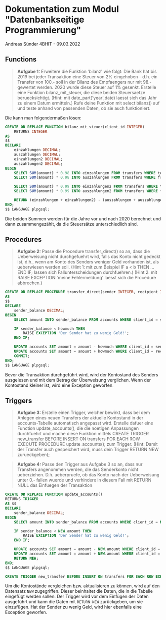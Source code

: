 # Dokumentation zum Modul "Datenbankseitige Programmierung"

Andreas Sünder 4BHIT - 09.03.2022

## Functions

> **Aufgabe 1:** Erweitere die Funktion 'bilanz' wie folgt: Die Bank hat bis 2019 bei jeder Transaktion eine Steuer von 2% eingehoben - d.h. ein Transfer von 100.- soll in der Bilanz des Empfaengers nur mit 98.- gewertet werden. 2020 wurde diese Steuer auf 1% gesenkt. Erstelle eine Funktion bilanz_mit_steuer, die diese beiden Steuersaetze beruecksichtigt. (Hint: mit date_part('year',date) laesst sich das Jahr zu einem Datum ermitteln.) Rufe deine Funktion mit select bilanz(<id>) auf und teste anhand von passenden Daten, ob sie auch funktioniert.

Die kann man folgendermaßen lösen:

```sql
CREATE OR REPLACE FUNCTION bilanz_mit_steuer(client_id INTEGER)
    RETURNS INTEGER
AS
$$
DECLARE
    einzahlungen DECIMAL;
    auszahlungen DECIMAL;
    einzahlungen2 DECIMAL;
    auszahlungen2 DECIMAL;
BEGIN
    SELECT SUM(amount) * 0.98 INTO einzahlungen FROM transfers WHERE to_client_id = client_id AND date < '2020-01-01';
    SELECT SUM(amount) * 0.98 INTO auszahlungen FROM transfers WHERE from_client_id = client_id AND date < '2020-01-01';

    SELECT SUM(amount) * 0.99 INTO einzahlungen2 FROM transfers WHERE to_client_id = client_id AND date >= '2020-01-01';
    SELECT SUM(amount) * 0.99 INTO auszahlungen2 FROM transfers WHERE from_client_id = client_id AND date >= '2020-01-01';

    RETURN (einzahlungen + einzahlungen2) - (auszahlungen + auszahlungen2);
END;
$$ LANGUAGE plpgsql;
```
Die beiden Summen werden für die Jahre vor und nach 2020 berechnet und dann zusammengezählt, da die Steuersätze unterschiedlich sind.

## Procedures

> **Aufgabe 2:** Passe die Procedure transfer_direct() so an, dass die Ueberweisung nicht durchgefuehrt wird, falls das Konto nicht gedeckt ist, d.h., wenn am Konto des Senders weniger Geld vorhanden ist, als ueberwiesen werden soll. (Hint 1: mit zum Beispiel IF a < b THEN ... END IF; lassen sich Fallunterscheidungen durchfuehren.) (Hint 2: mit RAISE EXCEPTION 'meine Fehlermeldung' laesst sich die Procedure abbrechen.)

```sql
CREATE OR REPLACE PROCEDURE transfer_direct(sender INTEGER, recipient INTEGER, howmuch DECIMAL)
AS
$$
DECLARE
    sender_balance DECIMAL;
BEGIN
    SELECT amount INTO sender_balance FROM accounts WHERE client_id = sender;

    IF sender_balance < howmuch THEN
        RAISE EXCEPTION 'Der Sender hat zu wenig Geld!';
    END IF;

    UPDATE accounts SET amount = amount - howmuch WHERE client_id = sender;
    UPDATE accounts SET amount = amount + howmuch WHERE client_id = recipient;
    COMMIT;
END;
$$ LANGUAGE plpgsql;
```

Bevor die Transaktion durchgeführt wird, wird der Kontostand des Senders ausgelesen und mit dem Betrag der Überweisung verglichen. Wenn der Kontostand kleiner ist, wird eine Exception geworfen.

## Triggers

> **Aufgabe 3:** Erstelle einen Trigger, welcher bewirkt, dass bei dem Anlegen eines neuen Transfers der aktuelle Kontostand in der accounts-Tabelle automatisch angepasst wird. Erstelle dafuer eine Function update_accounts(), die die noetigen Anpassungen durchfuehrt und mache diese Funktion mittels CREATE TRIGGER new_transfer BEFORE INSERT ON transfers FOR EACH ROW EXECUTE PROCEDURE update_accounts(); zum Trigger. (Hint: Damit der Transfer auch gespeichert wird, muss dein Trigger RETURN NEW zurueckgeben);

> **Aufgabe 4:** Passe den Trigger aus Aufgabe 3 so an, dass nur Transfers angenommen werden, die das Senderkonto nicht ueberziehen. D.h. ueberpruefe, ob das Konto nach der Ueberweisung unter 0.- fallen wuerde und verhindere in diesem Fall mit RETURN NULL das Einfuegen der Transaktion

```sql
CREATE OR REPLACE FUNCTION update_accounts()
RETURNS TRIGGER
AS $$
DECLARE
    sender_balance DECIMAL;
BEGIN
    SELECT amount INTO sender_balance FROM accounts WHERE client_id = NEW.from_client_id;

    IF sender_balance < NEW.amount THEN
        RAISE EXCEPTION 'Der Sender hat zu wenig Geld!';
    END IF;

    UPDATE accounts SET amount = amount - NEW.amount WHERE client_id = NEW.from_client_id;
    UPDATE accounts SET amount = amount + NEW.amount WHERE client_id = NEW.to_client_id;
    RETURN NEW;
END;
$$ LANGUAGE plpgsql;

CREATE TRIGGER new_transfer BEFORE INSERT ON transfers FOR EACH ROW EXECUTE PROCEDURE update_accounts();
```

Um die Kontostände vergleichen bzw. aktualisieren zu können, wird auf den Datensatz `NEW` zugegriffen. Dieser beinhaltet die Daten, die in die Tabelle eingefügt werden sollen. Der Trigger wird vor dem Einfügen der Daten ausgeführt und kann die Daten mit `RETURN NEW` zurückgeben, um sie einzufügen. 
Hat der Sender zu wenig Geld, wird hier ebenfalls eine Exception geworfen.